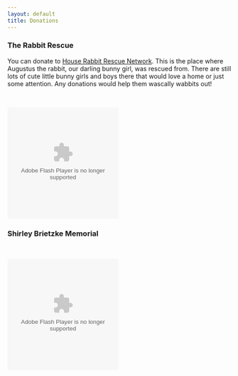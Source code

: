 ```yaml
---
layout: default
title: Donations
---
```


</div>
</div>

<div class='row'>
<div class='span8'>

<h3>The Rabbit Rescue</h3>

<p>You can donate to <a href='http://rabbitresource.org/tonya-hartwich-and-brian-brietzkes-wedding/'>House Rabbit Rescue Network</a>.  This is the place where Augustus the rabbit, our darling bunny girl, was rescued from.  There are still lots of cute little bunny girls and boys there that would love a home or just some attention.  Any donations would help them wascally wabbits out!</p>
<br/>

<embed allowScriptAccess="always" src="http://widget.chipin.com/widget/id/85a7f45e9841285d" flashVars="color_scheme=red" type="application/x-shockwave-flash" wmode="transparent" width="250" height="250"></embed>

</div>

<div class='span8'>

<h3>Shirley Brietzke Memorial</h3>

<br/>

<object width="250" height="250"><param name="movie" value="http://widget.chipin.com/widget/id/a53754282998160b"></param><param name="allowScriptAccess" value="always"></param><param name="wmode" value="transparent"></param><param name="event_title" value="Shirley%20Brietzke%20Memorial"></param><param name="color_scheme" value="blue"></param><embed src="http://widget.chipin.com/widget/id/a53754282998160b" flashVars="event_title=Shirley%20Brietzke%20Memorial&color_scheme=blue" type="application/x-shockwave-flash" allowScriptAccess="always" wmode="transparent" width="250" height="250"></embed></object>

</div>